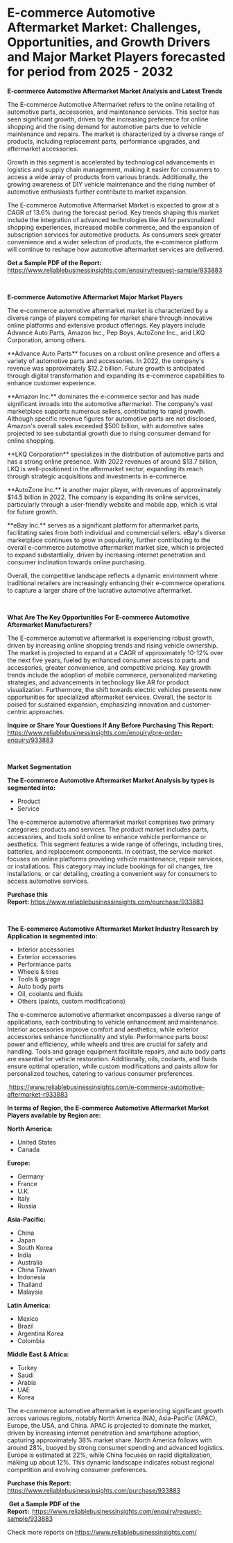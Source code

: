 <p><h1>E-commerce Automotive Aftermarket Market: Challenges, Opportunities, and Growth Drivers and Major Market Players forecasted for period from 2025 - 2032</h1></p><p><strong>E-commerce Automotive Aftermarket Market Analysis and Latest Trends</strong></p>
<p><p>The E-commerce Automotive Aftermarket refers to the online retailing of automotive parts, accessories, and maintenance services. This sector has seen significant growth, driven by the increasing preference for online shopping and the rising demand for automotive parts due to vehicle maintenance and repairs. The market is characterized by a diverse range of products, including replacement parts, performance upgrades, and aftermarket accessories. </p><p>Growth in this segment is accelerated by technological advancements in logistics and supply chain management, making it easier for consumers to access a wide array of products from various brands. Additionally, the growing awareness of DIY vehicle maintenance and the rising number of automotive enthusiasts further contribute to market expansion.</p><p>The E-commerce Automotive Aftermarket Market is expected to grow at a CAGR of 13.6% during the forecast period. Key trends shaping this market include the integration of advanced technologies like AI for personalized shopping experiences, increased mobile commerce, and the expansion of subscription services for automotive products. As consumers seek greater convenience and a wider selection of products, the e-commerce platform will continue to reshape how automotive aftermarket services are delivered.</p></p>
<p><strong>Get a Sample PDF of the Report:&nbsp;</strong> <a href="https://www.reliablebusinessinsights.com/enquiry/request-sample/933883?utm_campaign=2737&utm_medium=2&utm_source=Github&utm_content=ia&utm_term=11032025&utm_id=e-commerce-automotive-aftermarket">https://www.reliablebusinessinsights.com/enquiry/request-sample/933883</a></p>
<p>&nbsp;</p>
<p><strong>E-commerce Automotive Aftermarket Major Market Players</strong></p>
<p><p>The e-commerce automotive aftermarket market is characterized by a diverse range of players competing for market share through innovative online platforms and extensive product offerings. Key players include Advance Auto Parts, Amazon Inc., Pep Boys, AutoZone Inc., and LKQ Corporation, among others.</p><p>**Advance Auto Parts** focuses on a robust online presence and offers a variety of automotive parts and accessories. In 2022, the company's revenue was approximately $12.2 billion. Future growth is anticipated through digital transformation and expanding its e-commerce capabilities to enhance customer experience.</p><p>**Amazon Inc.** dominates the e-commerce sector and has made significant inroads into the automotive aftermarket. The company's vast marketplace supports numerous sellers, contributing to rapid growth. Although specific revenue figures for automotive parts are not disclosed, Amazon's overall sales exceeded $500 billion, with automotive sales projected to see substantial growth due to rising consumer demand for online shopping.</p><p>**LKQ Corporation** specializes in the distribution of automotive parts and has a strong online presence. With 2022 revenues of around $13.7 billion, LKQ is well-positioned in the aftermarket sector, expanding its reach through strategic acquisitions and investments in e-commerce.</p><p>**AutoZone Inc.** is another major player, with revenues of approximately $14.5 billion in 2022. The company is expanding its online services, particularly through a user-friendly website and mobile app, which is vital for future growth.</p><p>**eBay Inc.** serves as a significant platform for aftermarket parts, facilitating sales from both individual and commercial sellers. eBay's diverse marketplace continues to grow in popularity, further contributing to the overall e-commerce automotive aftermarket market size, which is projected to expand substantially, driven by increasing internet penetration and consumer inclination towards online purchasing.</p><p>Overall, the competitive landscape reflects a dynamic environment where traditional retailers are increasingly enhancing their e-commerce operations to capture a larger share of the lucrative automotive aftermarket.</p></p>
<p>&nbsp;</p>
<p><strong>What Are The Key Opportunities For E-commerce Automotive Aftermarket Manufacturers?</strong></p>
<p><p>The E-commerce automotive aftermarket is experiencing robust growth, driven by increasing online shopping trends and rising vehicle ownership. The market is projected to expand at a CAGR of approximately 10-12% over the next five years, fueled by enhanced consumer access to parts and accessories, greater convenience, and competitive pricing. Key growth trends include the adoption of mobile commerce, personalized marketing strategies, and advancements in technology like AR for product visualization. Furthermore, the shift towards electric vehicles presents new opportunities for specialized aftermarket services. Overall, the sector is poised for sustained expansion, emphasizing innovation and customer-centric approaches.</p></p>
<p><strong>Inquire or Share Your Questions If Any Before Purchasing This Report:</strong> <a href="https://www.reliablebusinessinsights.com/enquiry/pre-order-enquiry/933883?utm_campaign=2737&utm_medium=2&utm_source=Github&utm_content=ia&utm_term=11032025&utm_id=e-commerce-automotive-aftermarket">https://www.reliablebusinessinsights.com/enquiry/pre-order-enquiry/933883</a></p>
<p>&nbsp;</p>
<p><strong>Market Segmentation</strong></p>
<p><strong>The E-commerce Automotive Aftermarket Market Analysis by types is segmented into:</strong></p>
<p><ul><li>Product</li><li>Service</li></ul></p>
<p><p>The e-commerce automotive aftermarket market comprises two primary categories: products and services. The product market includes parts, accessories, and tools sold online to enhance vehicle performance or aesthetics. This segment features a wide range of offerings, including tires, batteries, and replacement components. In contrast, the service market focuses on online platforms providing vehicle maintenance, repair services, or installations. This category may include bookings for oil changes, tire installations, or car detailing, creating a convenient way for consumers to access automotive services.</p></p>
<p><strong>Purchase this Report:&nbsp;</strong><a href="https://www.reliablebusinessinsights.com/purchase/933883?utm_campaign=2737&utm_medium=2&utm_source=Github&utm_content=ia&utm_term=11032025&utm_id=e-commerce-automotive-aftermarket">https://www.reliablebusinessinsights.com/purchase/933883</a></p>
<p>&nbsp;</p>
<p><strong>The E-commerce Automotive Aftermarket Market Industry Research by Application is segmented into:</strong></p>
<p><ul><li>Interior accessories</li><li>Exterior accessories</li><li>Performance parts</li><li>Wheels & tires</li><li>Tools & garage</li><li>Auto body parts</li><li>Oil, coolants and fluids</li><li>Others (paints, custom modifications)</li></ul></p>
<p><p>The e-commerce automotive aftermarket encompasses a diverse range of applications, each contributing to vehicle enhancement and maintenance. Interior accessories improve comfort and aesthetics, while exterior accessories enhance functionality and style. Performance parts boost power and efficiency, while wheels and tires are crucial for safety and handling. Tools and garage equipment facilitate repairs, and auto body parts are essential for vehicle restoration. Additionally, oils, coolants, and fluids ensure optimal operation, while custom modifications and paints allow for personalized touches, catering to various consumer preferences.</p></p>
<p><a href="https://www.reliablebusinessinsights.com/e-commerce-automotive-aftermarket-r933883?utm_campaign=2737&utm_medium=2&utm_source=Github&utm_content=ia&utm_term=11032025&utm_id=e-commerce-automotive-aftermarket">&nbsp;https://www.reliablebusinessinsights.com/e-commerce-automotive-aftermarket-r933883</a></p>
<p><strong>In terms of Region, the E-commerce Automotive Aftermarket Market Players available by Region are:</strong></p>
<p>
    <p> <strong> North America: </strong>
        <ul>
            <li>United States</li>
            <li>Canada</li>
        </ul>
        </p> 
    <p> <strong> Europe: </strong>
        <ul>
            <li>Germany</li>
            <li>France</li>
            <li>U.K.</li>
            <li>Italy</li>
            <li>Russia</li>
        </ul>
        </p> 
    <p> <strong> Asia-Pacific: </strong>
        <ul>
            <li>China</li>
            <li>Japan</li>
            <li>South Korea</li>
            <li>India</li>
            <li>Australia</li>
            <li>China Taiwan</li>
            <li>Indonesia</li>
            <li>Thailand</li>
            <li>Malaysia</li>
        </ul>
        </p> 
    <p> <strong> Latin America: </strong>
        <ul>
            <li>Mexico</li>
            <li>Brazil</li>
            <li>Argentina Korea</li>
            <li>Colombia</li>
        </ul>
        </p> 
    <p> <strong> Middle East & Africa: </strong>
        <ul>
            <li>Turkey</li>
            <li>Saudi</li>
            <li>Arabia</li>
            <li>UAE</li>
            <li>Korea</li>
        </ul>
    </p>
    </p>
<p><p>The e-commerce automotive aftermarket is experiencing significant growth across various regions, notably North America (NA), Asia-Pacific (APAC), Europe, the USA, and China. APAC is projected to dominate the market, driven by increasing internet penetration and smartphone adoption, capturing approximately 38% market share. North America follows with around 28%, buoyed by strong consumer spending and advanced logistics. Europe is estimated at 22%, while China focuses on rapid digitalization, making up about 12%. This dynamic landscape indicates robust regional competition and evolving consumer preferences.</p></p>
<p><strong>Purchase this Report: </strong><a href="https://www.reliablebusinessinsights.com/purchase/933883?utm_campaign=2737&utm_medium=2&utm_source=Github&utm_content=ia&utm_term=11032025&utm_id=e-commerce-automotive-aftermarket">https://www.reliablebusinessinsights.com/purchase/933883</a></p>
<p>&nbsp;<strong>Get a Sample PDF of the Report:&nbsp;&nbsp;</strong><a href="https://www.reliablebusinessinsights.com/enquiry/request-sample/933883?utm_campaign=2737&utm_medium=2&utm_source=Github&utm_content=ia&utm_term=11032025&utm_id=e-commerce-automotive-aftermarket">https://www.reliablebusinessinsights.com/enquiry/request-sample/933883</a></p>
<p><strong></strong></p>
<p>Check more reports on <a href="https://www.reliablebusinessinsights.com/?utm_campaign=2737&utm_medium=2&utm_source=Github&utm_content=ia&utm_term=11032025&utm_id=e-commerce-automotive-aftermarket">https://www.reliablebusinessinsights.com/</a></p>